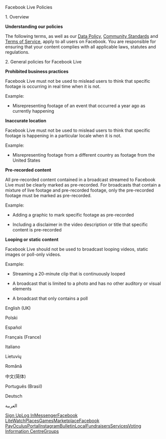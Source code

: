 Facebook Live Policies

1\. Overview

**Understanding our policies**

The following terms, as well as our [Data Policy](https://www.facebook.com/about/privacy/), [Community Standards](https://www.facebook.com/communitystandards/) and [Terms of Service](https://www.facebook.com/legal/terms), apply to all users on Facebook. You are responsible for ensuring that your content complies with all applicable laws, statutes and regulations.

2\. General policies for Facebook Live

**Prohibited business practices**

Facebook Live must not be used to mislead users to think that specific footage is occurring in real time when it is not.

Example:

*   Misrepresenting footage of an event that occurred a year ago as currently happening

**Inaccurate location**

Facebook Live must not be used to mislead users to think that specific footage is happening in a particular locale when it is not.

Example:

*   Misrepresenting footage from a different country as footage from the United States

**Pre-recorded content**

All pre-recorded content contained in a broadcast streamed to Facebook Live must be clearly marked as pre-recorded. For broadcasts that contain a mixture of live footage and pre-recorded footage, only the pre-recorded footage must be marked as pre-recorded.

Example:

*   Adding a graphic to mark specific footage as pre-recorded

*   Including a disclaimer in the video description or title that specific content is pre-recorded

**Looping or static content**

Facebook Live should not be used to broadcast looping videos, static images or poll-only videos.

Example:

*   Streaming a 20-minute clip that is continuously looped

*   A broadcast that is limited to a photo and has no other auditory or visual elements

*   A broadcast that only contains a poll

English (UK)

Polski

Español

Français (France)

Italiano

Lietuvių

Română

中文(简体)

Português (Brasil)

Deutsch

العربية

[Sign Up](https://www.facebook.com/reg/)[Log In](https://www.facebook.com/login/)[Messenger](https://l.facebook.com/l.php?u=https%3A%2F%2Fmessenger.com%2F&h=AT1dql7-2RzSWtmWhr5vt2sUwbTrwGrnRRN7LNyMPc_pANh205LYpKBE8Sc0NuMi7lZgGvFLjXPj2GngMKez0A4iT2wnNzyAp-9a8Sr6MYEsppeaVvbvcEcwDCKmEysOuoGXfmg1K2l-0zJBJvnxXstbI-X4yw)[Facebook Lite](https://www.facebook.com/lite/)[Watch](https://en-gb.facebook.com/watch/)[Places](https://www.facebook.com/places/)[Games](https://www.facebook.com/games/)[Marketplace](https://www.facebook.com/marketplace/)[Facebook Pay](https://pay.facebook.com/)[Oculus](https://l.facebook.com/l.php?u=https%3A%2F%2Fwww.oculus.com%2F&h=AT1dql7-2RzSWtmWhr5vt2sUwbTrwGrnRRN7LNyMPc_pANh205LYpKBE8Sc0NuMi7lZgGvFLjXPj2GngMKez0A4iT2wnNzyAp-9a8Sr6MYEsppeaVvbvcEcwDCKmEysOuoGXfmg1K2l-0zJBJvnxXstbI-X4yw)[Portal](https://portal.facebook.com/)[Instagram](https://l.facebook.com/l.php?u=https%3A%2F%2Fwww.instagram.com%2F&h=AT1dql7-2RzSWtmWhr5vt2sUwbTrwGrnRRN7LNyMPc_pANh205LYpKBE8Sc0NuMi7lZgGvFLjXPj2GngMKez0A4iT2wnNzyAp-9a8Sr6MYEsppeaVvbvcEcwDCKmEysOuoGXfmg1K2l-0zJBJvnxXstbI-X4yw)[Bulletin](https://www.bulletin.com/)[Local](https://www.facebook.com/local/lists/245019872666104/)[Fundraisers](https://www.facebook.com/fundraisers/)[Services](https://www.facebook.com/biz/directory/)[Voting Information Centre](https://www.facebook.com/votinginformationcenter/?entry_point=c2l0ZQ%3D%3D)[Groups](https://www.facebook.com/groups/explore/)